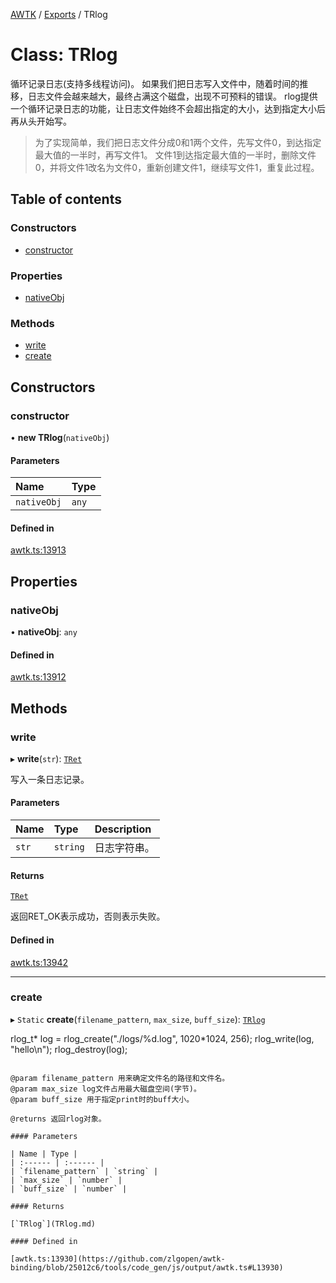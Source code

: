 [AWTK](../README.md) / [Exports](../modules.md) / TRlog

# Class: TRlog

循环记录日志(支持多线程访问)。
如果我们把日志写入文件中，随着时间的推移，日志文件会越来越大，最终占满这个磁盘，出现不可预料的错误。
rlog提供一个循环记录日志的功能，让日志文件始终不会超出指定的大小，达到指定大小后再从头开始写。

> 为了实现简单，我们把日志文件分成0和1两个文件，先写文件0，到达指定最大值的一半时，再写文件1。
> 文件1到达指定最大值的一半时，删除文件0，并将文件1改名为文件0，重新创建文件1，继续写文件1，重复此过程。

## Table of contents

### Constructors

- [constructor](TRlog.md#constructor)

### Properties

- [nativeObj](TRlog.md#nativeobj)

### Methods

- [write](TRlog.md#write)
- [create](TRlog.md#create)

## Constructors

### constructor

• **new TRlog**(`nativeObj`)

#### Parameters

| Name | Type |
| :------ | :------ |
| `nativeObj` | `any` |

#### Defined in

[awtk.ts:13913](https://github.com/zlgopen/awtk-binding/blob/25012c6/tools/code_gen/js/output/awtk.ts#L13913)

## Properties

### nativeObj

• **nativeObj**: `any`

#### Defined in

[awtk.ts:13912](https://github.com/zlgopen/awtk-binding/blob/25012c6/tools/code_gen/js/output/awtk.ts#L13912)

## Methods

### write

▸ **write**(`str`): [`TRet`](../enums/TRet.md)

写入一条日志记录。

#### Parameters

| Name | Type | Description |
| :------ | :------ | :------ |
| `str` | `string` | 日志字符串。 |

#### Returns

[`TRet`](../enums/TRet.md)

返回RET_OK表示成功，否则表示失败。

#### Defined in

[awtk.ts:13942](https://github.com/zlgopen/awtk-binding/blob/25012c6/tools/code_gen/js/output/awtk.ts#L13942)

___

### create

▸ `Static` **create**(`filename_pattern`, `max_size`, `buff_size`): [`TRlog`](TRlog.md)

rlog_t* log = rlog_create("./logs/%d.log", 1020*1024, 256);
rlog_write(log, "hello\n");
rlog_destroy(log);
```

@param filename_pattern 用来确定文件名的路径和文件名。
@param max_size log文件占用最大磁盘空间(字节)。
@param buff_size 用于指定print时的buff大小。

@returns 返回rlog对象。

#### Parameters

| Name | Type |
| :------ | :------ |
| `filename_pattern` | `string` |
| `max_size` | `number` |
| `buff_size` | `number` |

#### Returns

[`TRlog`](TRlog.md)

#### Defined in

[awtk.ts:13930](https://github.com/zlgopen/awtk-binding/blob/25012c6/tools/code_gen/js/output/awtk.ts#L13930)
